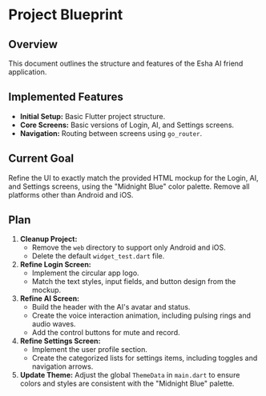 
# Project Blueprint

## Overview

This document outlines the structure and features of the Esha AI friend application.

## Implemented Features

*   **Initial Setup:** Basic Flutter project structure.
*   **Core Screens:** Basic versions of Login, AI, and Settings screens.
*   **Navigation:** Routing between screens using `go_router`.

## Current Goal

Refine the UI to exactly match the provided HTML mockup for the Login, AI, and Settings screens, using the "Midnight Blue" color palette. Remove all platforms other than Android and iOS.

## Plan

1.  **Cleanup Project:**
    *   Remove the `web` directory to support only Android and iOS.
    *   Delete the default `widget_test.dart` file.
2.  **Refine Login Screen:**
    *   Implement the circular app logo.
    *   Match the text styles, input fields, and button design from the mockup.
3.  **Refine AI Screen:**
    *   Build the header with the AI's avatar and status.
    *   Create the voice interaction animation, including pulsing rings and audio waves.
    *   Add the control buttons for mute and record.
4.  **Refine Settings Screen:**
    *   Implement the user profile section.
    *   Create the categorized lists for settings items, including toggles and navigation arrows.
5.  **Update Theme:** Adjust the global `ThemeData` in `main.dart` to ensure colors and styles are consistent with the "Midnight Blue" palette.
